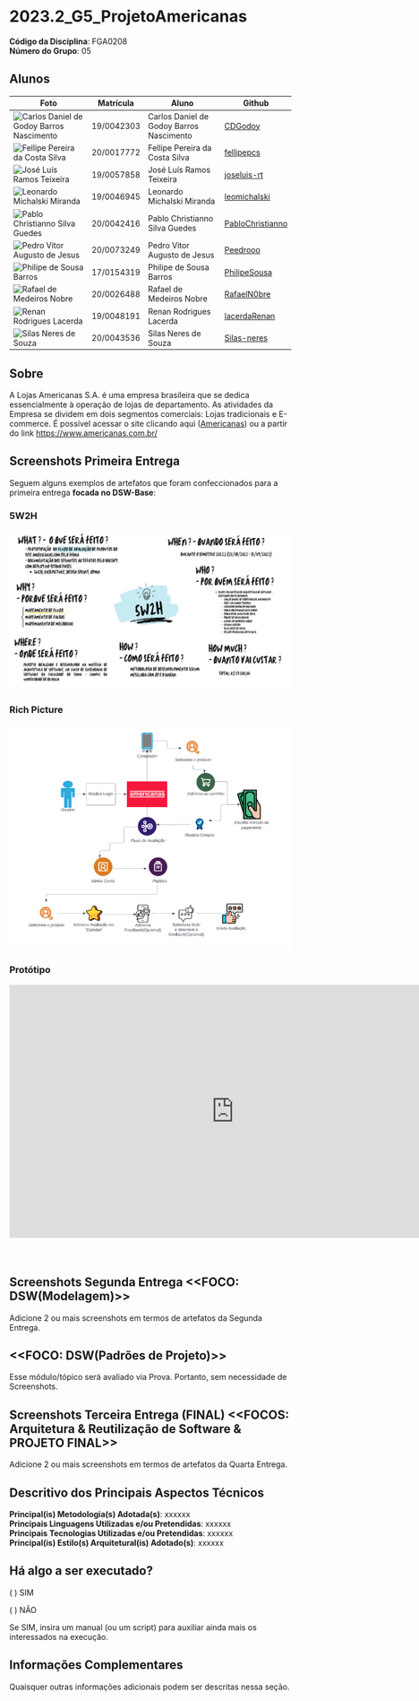 # 2023.2_G5_ProjetoAmericanas

**Código da Disciplina**: FGA0208<br>
**Número do Grupo**: 05<br>

## Alunos
| Foto | Matrícula | Aluno | Github |
| --- | --- | --- | --- |
| <img src="https://github.com/CDGodoy.png?size=100" width="100px;" alt="Carlos Daniel de Godoy Barros Nascimento"/> | 19/0042303 | Carlos Daniel de Godoy Barros Nascimento | [CDGodoy](https://github.com/CDGodoy) |
| <img src="https://github.com/fellipepcs.png?size=100" width="100px;" alt="Fellipe Pereira da Costa Silva"/> | 20/0017772 | Fellipe Pereira da Costa Silva | [fellipepcs](https://github.com/fellipepcs) |
| <img src="https://github.com/joseluis-rt.png?size=100" width="100px;" alt="José Luís Ramos Teixeira"/> | 19/0057858 | José Luís Ramos Teixeira | [joseluis-rt](https://github.com/joseluis-rt) |
| <img src="https://github.com/leomichalski.png?size=100" width="100px;" alt="Leonardo Michalski Miranda"/> | 19/0046945 | Leonardo Michalski Miranda | [leomichalski](https://github.com/leomichalski) |
| <img src="https://github.com/PabloChristianno.png?size=100" width="100px;" alt="Pablo Christianno Silva Guedes"/> | 20/0042416 | Pablo Christianno Silva Guedes | [PabloChristianno](https://github.com/PabloChristianno) |
| <img src="https://github.com/Peedrooo.png?size=100" width="100px;" alt="Pedro Vitor Augusto de Jesus"/> | 20/0073249 | Pedro Vitor Augusto de Jesus | [Peedrooo](https://github.com/Peedrooo) |
| <img src="https://github.com/PhilipeSousa.png?size=100" width="100px;" alt="Philipe de Sousa Barros"/> | 17/0154319 | Philipe de Sousa Barros | [PhilipeSousa](https://github.com/PhilipeSousa) |
| <img src="https://github.com/RafaelN0bre.png?size=100" width="100px;" alt="Rafael de Medeiros Nobre"/> | 20/0026488 | Rafael de Medeiros Nobre | [RafaelN0bre](https://github.com/RafaelN0bre) |
| <img src="https://github.com/lacerdaRenan.png?size=100" width="100px;" alt="Renan Rodrigues Lacerda"/> | 19/0048191 | Renan Rodrigues Lacerda | [lacerdaRenan](https://github.com/lacerdaRenan) |
| <img src="https://github.com/Silas-neres.png?size=100" width="100px;" alt="Silas Neres de Souza"/> | 20/0043536 | Silas Neres de Souza | [Silas-neres](https://github.com/Silas-neres) |


## Sobre 
A Lojas Americanas S.A. é uma empresa brasileira que se dedica essencialmente à operação de lojas de departamento. As atividades da Empresa se dividem em dois segmentos comerciais: Lojas tradicionais e E-commerce. É possível acessar o site clicando aqui ([Americanas](https://www.americanas.com.br/)) ou a partir do link https://www.americanas.com.br/

## Screenshots Primeira Entrega

Seguem alguns exemplos de artefatos que foram confeccionados para a primeira entrega **focada no DSW-Base**:

### 5W2H
<img src="./img/5W2H.png">

### Rich Picture
<img src="./img/rich-picture.png">

### Protótipo
<iframe style="border: 1px solid rgba(0, 0, 0, 0.1);" width="800" height="450" src="https://www.figma.com/embed?embed_host=share&url=https%3A%2F%2Fwww.figma.com%2Ffile%2FsadFglPOkHgTv1tOKPi0wG%2FNovo-Prot%25C3%25B3tipo%3Ftype%3Ddesign%26node-id%3D0%253A1%26mode%3Ddesign%26t%3DCfHf9NXI1UCuwIma-1" allowfullscreen></iframe>

</br>
</br>
</br>

## Screenshots Segunda Entrega <<FOCO: DSW(Modelagem)>>
Adicione 2 ou mais screenshots em termos de artefatos da Segunda Entrega.

## <<FOCO: DSW(Padrões de Projeto)>>
Esse módulo/tópico será avaliado via Prova.
Portanto, sem necessidade de Screenshots.

## Screenshots Terceira Entrega (FINAL) <<FOCOS: Arquitetura & Reutilização de Software & PROJETO FINAL>>
Adicione 2 ou mais screenshots em termos de artefatos da Quarta Entrega.

## Descritivo dos Principais Aspectos Técnicos 
**Principal(is) Metodologia(s) Adotada(s)**: xxxxxx<br>
**Principais Linguagens Utilizadas e/ou Pretendidas**: xxxxxx<br>
**Principais Tecnologias Utilizadas e/ou Pretendidas**: xxxxxx<br>
**Principal(is) Estilo(s) Arquitetural(is) Adotado(s)**: xxxxxx<br>

## Há algo a ser executado?

( ) SIM

( ) NÃO

Se SIM, insira um manual (ou um script) para auxiliar ainda mais os interessados na execução.

## Informações Complementares 
Quaisquer outras informações adicionais podem ser descritas nessa seção.
